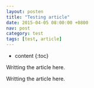 ```yaml
---
layout: posten
title: "Testing article"
date: 2015-04-05 08:00:00 +0800
nav: post
category: test
tags: [test, article]
---
```


* content
{:toc}

Writting the article here.
<!-- more -->
Writting the article here.
